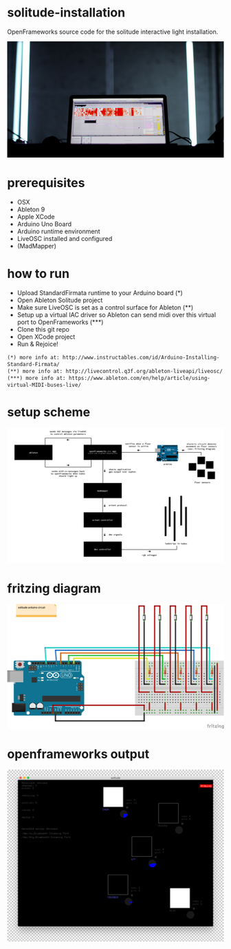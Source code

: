 # solitude-installation
OpenFrameworks source code for the solitude interactive light installation.

![solitude](https://raw.githubusercontent.com/polyclick/solitude-installation/master/readme-assets/solitude-laptop.jpg)


# prerequisites

* OSX
* Ableton 9
* Apple XCode
* Arduino Uno Board
* Arduino runtime environment
* LiveOSC installed and configured
* (MadMapper)


# how to run

* Upload StandardFirmata runtime to your Arduino board (*)
* Open Ableton Solitude project
* Make sure LiveOSC is set as a control surface for Ableton (**)
* Setup up a virtual IAC driver so Ableton can send midi over this virtual port to OpenFrameworks (***)
* Clone this git repo
* Open XCode project
* Run & Rejoice!

```
(*) more info at: http://www.instructables.com/id/Arduino-Installing-Standard-Firmata/
(**) more info at: http://livecontrol.q3f.org/ableton-liveapi/liveosc/
(***) more info at: https://www.ableton.com/en/help/article/using-virtual-MIDI-buses-live/
```

# setup scheme

![overview scheme](https://raw.githubusercontent.com/polyclick/solitude-installation/master/readme-assets/overview.png)


# fritzing diagram

![fritzing diagram](https://raw.githubusercontent.com/polyclick/solitude-installation/master/readme-assets/fritzed_bb.png)


# openframeworks output

![OpenFrameworks output](https://raw.githubusercontent.com/polyclick/solitude-installation/master/readme-assets/openframeworks.png)
